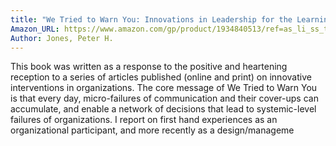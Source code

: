 ```yaml
---
title: "We Tried to Warn You: Innovations in Leadership for the Learning Organization; User Experience, Product Management, Strategy, and the Logic"
Amazon_URL: https://www.amazon.com/gp/product/1934840513/ref=as_li_ss_tl?ie=UTF8&linkCode=ll1&tag=internetbo00a-20
Author: Jones, Peter H.
---
```

This book was written as a response to the positive and heartening reception to a series of articles published (online and print) on innovative interventions in organizations. The core message of We Tried to Warn You is that every day, micro-failures of communication and their cover-ups can accumulate, and enable a network of decisions that lead to systemic-level failures of organizations. I report on first hand experiences as an organizational participant, and more recently as a design/manageme